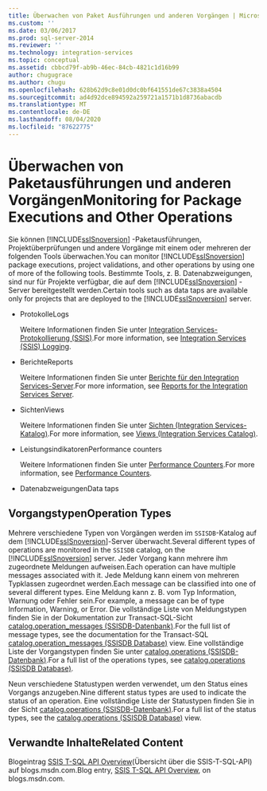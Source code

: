 ```yaml
---
title: Überwachen von Paket Ausführungen und anderen Vorgängen | Microsoft-Dokumentation
ms.custom: ''
ms.date: 03/06/2017
ms.prod: sql-server-2014
ms.reviewer: ''
ms.technology: integration-services
ms.topic: conceptual
ms.assetid: cbbcd79f-ab9b-46ec-84cb-4821c1d16b99
author: chugugrace
ms.author: chugu
ms.openlocfilehash: 628b62d9c8e01d0dc0bf641551de67c3838a4504
ms.sourcegitcommit: ad4d92dce894592a259721a1571b1d8736abacdb
ms.translationtype: MT
ms.contentlocale: de-DE
ms.lasthandoff: 08/04/2020
ms.locfileid: "87622775"
---
```

# <a name="monitoring-for-package-executions-and-other-operations"></a><span data-ttu-id="25101-102">Überwachen von Paketausführungen und anderen Vorgängen</span><span class="sxs-lookup"><span data-stu-id="25101-102">Monitoring for Package Executions and Other Operations</span></span>
  <span data-ttu-id="25101-103">Sie können [!INCLUDE[ssISnoversion](../../includes/ssisnoversion-md.md)] -Paketausführungen, Projektüberprüfungen und andere Vorgänge mit einem oder mehreren der folgenden Tools überwachen.</span><span class="sxs-lookup"><span data-stu-id="25101-103">You can monitor [!INCLUDE[ssISnoversion](../../includes/ssisnoversion-md.md)] package executions, project validations, and other operations by using one of more of the following tools.</span></span> <span data-ttu-id="25101-104">Bestimmte Tools, z. B. Datenabzweigungen, sind nur für Projekte verfügbar, die auf dem [!INCLUDE[ssISnoversion](../../includes/ssisnoversion-md.md)] -Server bereitgestellt werden.</span><span class="sxs-lookup"><span data-stu-id="25101-104">Certain tools such as data taps are available only for projects that are deployed to the [!INCLUDE[ssISnoversion](../../includes/ssisnoversion-md.md)] server.</span></span>  
  
-   <span data-ttu-id="25101-105">Protokolle</span><span class="sxs-lookup"><span data-stu-id="25101-105">Logs</span></span>  
  
     <span data-ttu-id="25101-106">Weitere Informationen finden Sie unter [Integration Services-Protokollierung &#40;SSIS&#41;](integration-services-ssis-logging.md).</span><span class="sxs-lookup"><span data-stu-id="25101-106">For more information, see [Integration Services &#40;SSIS&#41; Logging](integration-services-ssis-logging.md).</span></span>  
  
-   <span data-ttu-id="25101-107">Berichte</span><span class="sxs-lookup"><span data-stu-id="25101-107">Reports</span></span>  
  
     <span data-ttu-id="25101-108">Weitere Informationen finden Sie unter [Berichte für den Integration Services-Server](../reports-for-the-integration-services-server.md).</span><span class="sxs-lookup"><span data-stu-id="25101-108">For more information, see [Reports for the Integration Services Server](../reports-for-the-integration-services-server.md).</span></span>  
  
-   <span data-ttu-id="25101-109">Sichten</span><span class="sxs-lookup"><span data-stu-id="25101-109">Views</span></span>  
  
     <span data-ttu-id="25101-110">Weitere Informationen finden Sie unter [Sichten &#40;Integration Services-Katalog&#41;](/sql/integration-services/system-views/views-integration-services-catalog).</span><span class="sxs-lookup"><span data-stu-id="25101-110">For more information, see [Views &#40;Integration Services Catalog&#41;](/sql/integration-services/system-views/views-integration-services-catalog).</span></span>  
  
-   <span data-ttu-id="25101-111">Leistungsindikatoren</span><span class="sxs-lookup"><span data-stu-id="25101-111">Performance counters</span></span>  
  
     <span data-ttu-id="25101-112">Weitere Informationen finden Sie unter [Performance Counters](performance-counters.md).</span><span class="sxs-lookup"><span data-stu-id="25101-112">For more information, see [Performance Counters](performance-counters.md).</span></span>  
  
-   <span data-ttu-id="25101-113">Datenabzweigungen</span><span class="sxs-lookup"><span data-stu-id="25101-113">Data taps</span></span>  
  
## <a name="operation-types"></a><span data-ttu-id="25101-114">Vorgangstypen</span><span class="sxs-lookup"><span data-stu-id="25101-114">Operation Types</span></span>  
 <span data-ttu-id="25101-115">Mehrere verschiedene Typen von Vorgängen werden im `SSISDB`-Katalog auf dem [!INCLUDE[ssISnoversion](../../includes/ssisnoversion-md.md)]-Server überwacht.</span><span class="sxs-lookup"><span data-stu-id="25101-115">Several different types of operations are monitored in the `SSISDB` catalog, on the [!INCLUDE[ssISnoversion](../../includes/ssisnoversion-md.md)] server.</span></span> <span data-ttu-id="25101-116">Jeder Vorgang kann mehrere ihm zugeordnete Meldungen aufweisen.</span><span class="sxs-lookup"><span data-stu-id="25101-116">Each operation can have multiple messages associated with it.</span></span> <span data-ttu-id="25101-117">Jede Meldung kann einem von mehreren Typklassen zugeordnet werden.</span><span class="sxs-lookup"><span data-stu-id="25101-117">Each message can be classified into one of several different types.</span></span> <span data-ttu-id="25101-118">Eine Meldung kann z. B. vom Typ Information, Warnung oder Fehler sein.</span><span class="sxs-lookup"><span data-stu-id="25101-118">For example, a message can be of type Information, Warning, or Error.</span></span> <span data-ttu-id="25101-119">Die vollständige Liste von Meldungstypen finden Sie in der Dokumentation zur Transact-SQL-Sicht [catalog.operation_messages &#40;SSISDB-Datenbank&#41;](/sql/integration-services/system-views/catalog-operation-messages-ssisdb-database).</span><span class="sxs-lookup"><span data-stu-id="25101-119">For the full list of message types, see the documentation for the Transact-SQL [catalog.operation_messages &#40;SSISDB Database&#41;](/sql/integration-services/system-views/catalog-operation-messages-ssisdb-database) view.</span></span> <span data-ttu-id="25101-120">Eine vollständige Liste der Vorgangstypen finden Sie unter [catalog.operations &#40;SSISDB-Datenbank&#41;](/sql/integration-services/system-views/catalog-operations-ssisdb-database).</span><span class="sxs-lookup"><span data-stu-id="25101-120">For a full list of the operations types, see [catalog.operations &#40;SSISDB Database&#41;](/sql/integration-services/system-views/catalog-operations-ssisdb-database).</span></span>  
  
 <span data-ttu-id="25101-121">Neun verschiedene Statustypen werden verwendet, um den Status eines Vorgangs anzugeben.</span><span class="sxs-lookup"><span data-stu-id="25101-121">Nine different status types are used to indicate the status of an operation.</span></span> <span data-ttu-id="25101-122">Eine vollständige Liste der Statustypen finden Sie in der Sicht [catalog.operations &#40;SSISDB-Datenbank&#41;](/sql/integration-services/system-views/catalog-operations-ssisdb-database).</span><span class="sxs-lookup"><span data-stu-id="25101-122">For a full list of the status types, see the [catalog.operations &#40;SSISDB Database&#41;](/sql/integration-services/system-views/catalog-operations-ssisdb-database) view.</span></span>  
  
## <a name="related-content"></a><span data-ttu-id="25101-123">Verwandte Inhalte</span><span class="sxs-lookup"><span data-stu-id="25101-123">Related Content</span></span>  
 <span data-ttu-id="25101-124">Blogeintrag [SSIS T-SQL API Overview](https://go.microsoft.com/fwlink/?LinkId=249051)(Übersicht über die SSIS-T-SQL-API) auf blogs.msdn.com.</span><span class="sxs-lookup"><span data-stu-id="25101-124">Blog entry, [SSIS T-SQL API Overview](https://go.microsoft.com/fwlink/?LinkId=249051), on blogs.msdn.com.</span></span>  
  
  
